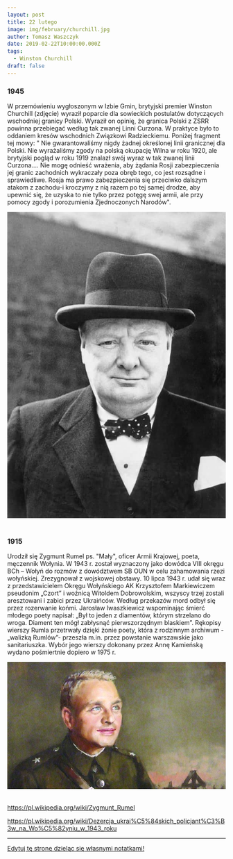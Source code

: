 ```yaml
---
layout: post
title: 22 lutego
image: img/february/churchill.jpg
author: Tomasz Waszczyk
date: 2019-02-22T10:00:00.000Z
tags:
  - Winston Churchill
draft: false
---
```


### 1945

W przemówieniu wygłoszonym w Izbie Gmin, brytyjski premier Winston Churchill (zdjęcie) wyraził poparcie dla sowieckich postulatów dotyczących wschodniej granicy Polski. Wyraził on opinię, że granica Polski z ZSRR powinna przebiegać według tak zwanej Linni Curzona. W praktyce było to oddaniem kresów wschodnich Związkowi Radzieckiemu.
Poniżej fragment tej mowy:
" Nie gwarantowaliśmy nigdy żadnej określonej linii granicznej dla Polski. Nie wyrażaliśmy zgody na polską okupację Wilna w roku 1920, ale brytyjski pogląd w roku 1919 znalazł swój wyraz w tak zwanej linii Curzona....
Nie mogę odnieść wrażenia, aby żądania Rosji zabezpieczenia jej granic zachodnich wykraczały poza obręb tego, co jest rozsądne i sprawiedliwe.
Rosja ma prawo zabezpieczenia się przeciwko dalszym atakom z zachodu-i kroczymy z nią razem po tej samej drodze, aby upewnić się, że uzyska to nie tylko przez potęgę swej armii, ale przy pomocy zgody i porozumienia Zjednoczonych Narodów".

<img src="./img/february/churchill.jpg"/><br><br>

### 1915

Urodził się Zygmunt Rumel ps. "Mały", oficer Armii Krajowej, poeta, męczennik Wołynia.
W 1943 r. został wyznaczony jako dowódca VIII okręgu BCh – Wołyń do rozmów z dowództwem SB OUN w celu zahamowania rzezi wołyńskiej. Zrezygnował z wojskowej obstawy. 10 lipca 1943 r. udał się wraz z przedstawicielem Okręgu Wołyńskiego AK Krzysztofem Markiewiczem pseudonim „Czort” i woźnicą Witoldem Dobrowolskim, wszyscy trzej zostali aresztowani i zabici przez Ukraińców.
Według przekazów mord odbył się przez rozerwanie końmi.
Jarosław Iwaszkiewicz wspominając śmierć młodego poety napisał: „Był to jeden z diamentów, którym strzelano do wroga. Diament ten mógł zabłysnąć pierwszorzędnym blaskiem”. Rękopisy wierszy Rumla przetrwały dzięki żonie poety, która z rodzinnym archiwum -„walizką Rumlów”- przeszła m.in. przez powstanie warszawskie jako sanitariuszka. Wybór jego wierszy dokonany przez Annę Kamieńską wydano pośmiertnie dopiero w 1975 r.

<img src="./img/february/rumel.jpg"/><br><br>

https://pl.wikipedia.org/wiki/Zygmunt_Rumel

https://pl.wikipedia.org/wiki/Dezercja_ukrai%C5%84skich_policjant%C3%B3w_na_Wo%C5%82yniu_w_1943_roku

---

<a href="https://github.com/TomaszWaszczyk/historia.waszczyk.com/edit/master/src/content/february-22.md" target="_blank">Edytuj tę stronę dzieląc się własnymi notatkami!</a>
